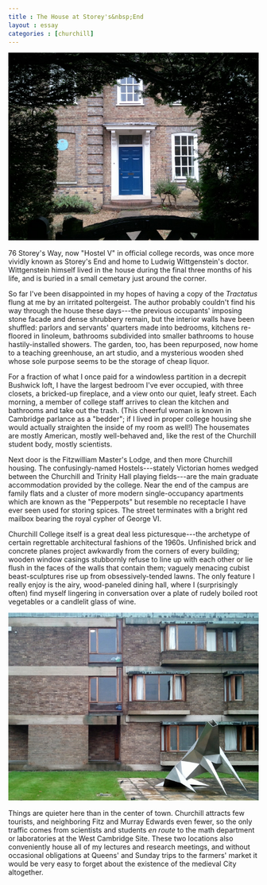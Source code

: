 ```yaml
---
title : The House at Storey's&nbsp;End
layout : essay
categories : [churchill]
---
```


<img src="../attachments/storeys-end-1.jpg" />

76 Storey's Way, now "Hostel V" in official college records, was once more
vividly known as Storey's End and home to Ludwig Wittgenstein's doctor.
Wittgenstein himself lived in the house during the final three months of his
life, and is buried in a small cemetary just around the corner.

So far I've been disappointed in my hopes of having a copy of the _Tractatus_
flung at me by an irritated poltergeist. The author probably couldn't find his
way through the house these days---the previous occupants' imposing stone facade
and dense shrubbery remain, but the interior walls have been shuffled: parlors
and servants' quarters made into bedrooms, kitchens re-floored in linoleum,
bathrooms subdivided into smaller bathrooms to house hastily-installed showers.
The garden, too, has been repurposed, now home to a teaching greenhouse, an art
studio, and a mysterious wooden shed whose sole purpose seems to be the storage
of cheap liquor.

For a fraction of what I once paid for a windowless partition in a decrepit
Bushwick loft, I have the largest bedroom I've ever occupied, with three
closets, a bricked-up fireplace, and a view onto our quiet, leafy street. Each
morning, a member of college staff arrives to clean the kitchen and bathrooms
and take out the trash. (This cheerful woman is known in Cambridge parlance as a
"bedder"; if I lived in proper college housing she would actually straighten the
inside of my room as well!) The housemates are mostly American, mostly
well-behaved and, like the rest of the Churchill student body, mostly
scientists.

Next door is the Fitzwilliam Master's Lodge, and then more Churchill housing.
The confusingly-named Hostels---stately Victorian homes wedged between the
Churchill and Trinity Hall playing fields---are the main graduate accommodation
provided by the college. Near the end of the campus are family flats and a
cluster of more modern single-occupancy apartments which are known as the
"Pepperpots" but resemble no receptacle I have ever seen used for storing
spices. The street terminates with a bright red mailbox bearing the royal cypher
of George VI.

Churchill College itself is a great deal less picturesque---the archetype of
certain regrettable architectural fashions of the 1960s. Unfinished brick and
concrete planes project awkwardly from the corners of every building; wooden
window casings stubbornly refuse to line up with each other or lie flush in the
faces of the walls that contain them; vaguely menacing cubist beast-sculptures
rise up from obsessively-tended lawns. The only feature I really enjoy is the
airy, wood-paneled dining hall, where I (surprisingly often) find myself
lingering in conversation over a plate of rudely boiled root vegetables or a
candlelit glass of wine.

<img src="../attachments/storeys-end-2.jpg" />

Things are quieter here than in the center of town. Churchill attracts few
tourists, and neighboring Fitz and Murray Edwards even fewer, so the only
traffic comes from scientists and students _en route_ to the math department or
laboratories at the West Cambridge Site. These two locations also conveniently
house all of my lectures and research meetings, and without occasional
obligations at Queens' and Sunday trips to the farmers' market it would be very
easy to forget about the existence of the medieval City altogether.
